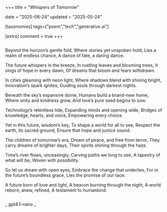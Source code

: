 +++
title = "Whispers of Tomorrow"

date = "2025-06-24"
updated = "2025-05-24"

[taxonomies]
tags=["poem","tech","generative ai"]

[extra]
comment = true
+++
```
```
Beyond the horizon’s gentle fold,
Where stories yet unspoken hold,
Lies a realm of endless chance,
A dance of fate, a daring dance.

The future whispers in the breeze,
In rustling leaves and blooming trees,
It sings of hope in every dawn,
Of dreams that bloom and fears withdrawn.

In cities gleaming with neon light,
Where shadows blend with shining bright,
Innovation’s spark ignites,
Guiding souls through darkest nights.

Beneath the sky’s expansive dome,
Humans build a brand-new home,
Where unity and kindness grow,
And love’s pure seed begins to sow.

Technology’s relentless tide,
Expanding minds and opening wide,
Bridges of knowledge, hearts, and voice,
Empowering every choice.

Yet in this future, wisdom’s key,
To shape a world for all to see,
Respect the earth, its sacred ground,
Ensure that hope and justice sound.

The children of tomorrow’s era,
Dream of peace, and free from terror,
They carry dreams of brighter days,
Their spirits shining through the haze.

Time’s river flows, unceasingly,
Carving paths we long to see,
A tapestry of what will be,
Woven with possibility.

So let us dream with open eyes,
Embrace the change that underlies,
For in the future’s boundless grace,
Lies the promise of our race.

A future born of love and light,
A beacon burning through the night,
A world reborn, anew, refined,
A testament to humankind.
```
```
_ gpt4.1-nano _
